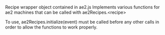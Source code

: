 Recipe wrapper object contained in ae2.js
Implements various functions for ae2 machines that can be called with ae2Recipes.\<recipe>

To use, ae2Recipes.initialize(event) must be called before any other calls in order to allow the functions to work properly.